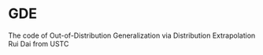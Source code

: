 # GDE
The code of Out-of-Distribution Generalization via Distribution Extrapolation
Rui Dai from USTC

